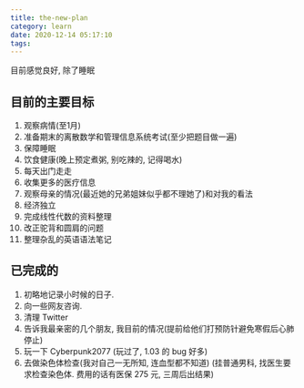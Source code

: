 ```yaml
---
title: the-new-plan
category: learn
date: 2020-12-14 05:17:10
tags:
---
```


目前感觉良好, 除了睡眠

## 目前的主要目标

1. 观察病情(至1月)
2. 准备期末的离散数学和管理信息系统考试(至少把题目做一遍)
3. 保障睡眠
4. 饮食健康(晚上预定煮粥, 别吃辣的, 记得喝水)
5. 每天出门走走
6. 收集更多的医疗信息
7. 观察母亲的情况(最近她的兄弟姐妹似乎都不理她了)和对我的看法
8. 经济独立
9. 完成线性代数的资料整理
10. 改正驼背和圆肩的问题
11. 整理杂乱的英语语法笔记

## 已完成的

1. 初略地记录小时候的日子.
2. 向一些网友咨询.
3. 清理 Twitter
4. 告诉我最亲密的几个朋友, 我目前的情况(提前给他们打预防针避免寒假后心肺停止)
5. 玩一下 Cyberpunk2077 (玩过了, 1.03 的 bug 好多)
6. 去做染色体检查(我对自己一无所知, 连血型都不知道) (挂普通男科, 找医生要求检查染色体. 费用的话有医保 275 元, 三周后出结果)